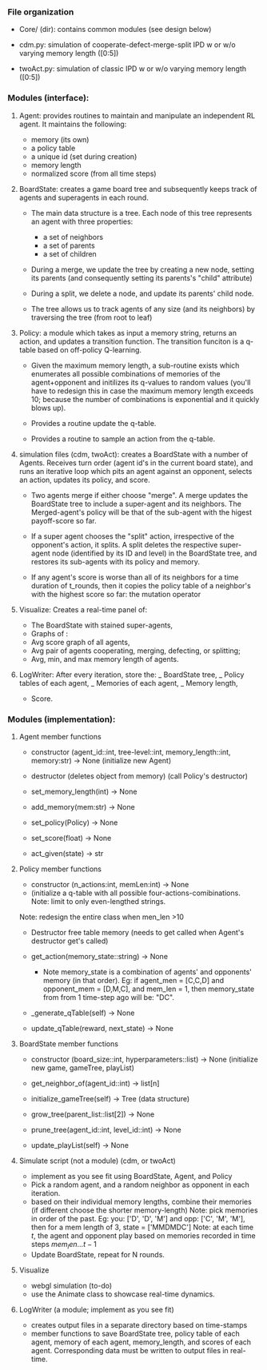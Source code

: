 ### File organization

- Core/ (dir): contains common modules (see design below)

- cdm.py: simulation of cooperate-defect-merge-split IPD w or w/o varying memory length ([0:5])
- twoAct.py: simulation of classic IPD w or w/o varying memory length ([0:5])

### Modules (interface):

1. Agent: provides routines to maintain and manipulate an independent RL agent. It maintains the following:

   - memory (its own)
   - a policy table
   - a unique id (set during creation)
   - memory length
   - normalized score (from all time steps)

2. BoardState: creates a game board tree and subsequently keeps track of agents and superagents in each round.

   - The main data structure is a tree. Each node of this tree represents an agent with three properties:

     - a set of neighbors
     - a set of parents
     - a set of children

   - During a merge, we update the tree by creating a new node, setting its parents (and consequently setting its parents's "child" attribute)
   - During a split, we delete a node, and update its parents' child node.
   - The tree allows us to track agents of any size (and its neighbors) by traversing the tree (from root to leaf)

3. Policy: a module which takes as input a memory string, returns an action, and updates a transition function. The transition funciton is a q-table based on off-policy Q-learning.

   - Given the maximum memory length, a sub-routine exists which enumerates all possible combinations of memories of the agent+opponent and initilizes its q-values to random values (you'll have to redesign this in case the maximum memory length exceeds 10; because the number of combinations is exponential and it quickly blows up).

   - Provides a routine update the q-table.
   - Provides a routine to sample an action from the q-table.

4. simulation files (cdm, twoAct): creates a BoardState with a number of Agents. Receives turn order (agent id's in the current board state), and runs an iterative loop which pits an agent against an opponent, selects an action, updates its policy, and score.

   - Two agents merge if either choose "merge". A merge updates the BoardState tree to include a super-agent and its neighbors. The Merged-agent's policy will be that of the sub-agent with the higest payoff-score so far.

   - If a super agent chooses the "split" action, irrespective of the opponent's action, it splits. A split deletes the respective super-agent node (identified by its ID and level) in the BoardState tree, and restores its sub-agents with its policy and memory.

   - If any agent's score is worse than all of its neighbors for a time duration of t_rounds, then it copies the policy table of a neighbor's with the highest score so far: the mutation operator

5. Visualize: Creates a real-time panel of:

   - The BoardState with stained super-agents,
   - Graphs of :

   * Avg score graph of all agents,
   * Avg pair of agents cooperating, merging, defecting, or splitting;
   * Avg, min, and max memory length of agents.

6. LogWriter: After every iteration, store the:
   _ BoardState tree,
   _ Policy tables of each agent,
   _ Memories of each agent,
   _ Memory length,
   - Score.

### Modules (implementation):

1. Agent
   member functions

   - constructor (agent_id::int, tree-level::int, memory_length::int, memory:str) -> None
     (initialize new Agent)

   - destructor
     (deletes object from memory)
     (call Policy's destructor)

   - set_memory_length(int) -> None
   - add_memory(mem:str) -> None
   - set_policy(Policy) -> None
   - set_score(float) -> None
   - act_given(state) -> str

2. Policy
   member functions

   - constructor (n_actions:int, memLen:int) -> None

   * (initialize a q-table with all possible four-actions-comibinations. Note: limit to only even-lengthed strings.

   Note: redesign the entire class when men_len >10

   - Destructor
     free table memory
     (needs to get called when Agent's destructor get's called)

   - get_action(memory_state::string) -> None

     - Note memory_state is a combination of agents' and opponents' memory (in that order). Eg: if agent_men = [C,C,D] and opponent_mem = [D,M,C], and mem_len = 1, then memory_state from from 1 time-step ago will be: "DC".

   - \_generate_qTable(self) -> None
   - update_qTable(reward, next_state) -> None

3. BoardState
   member functions

   - constructor (board_size::int, hyperparameters::list) -> None
     (initialize new game, gameTree, playList)

   - get_neighbor_of(agent_id::int) -> list[n]
   - initialize_gameTree(self) -> Tree (data structure)
   - grow_tree(parent_list::list[2]) -> None
   - prune_tree(agent_id::int, level_id::int) -> None
   - update_playList(self) -> None

4. Simulate
   script (not a module) (cdm, or twoAct)

   - implement as you see fit using BoardState, Agent, and Policy
   - Pick a random agent, and a random neighbor as opponent in each iteration.
   - based on their individual memory lengths, combine their memories (if different choose the shorter memory-length) Note: pick memories in order of the past. Eg: you: ['D', 'D', 'M'] and opp: ['C', 'M', 'M'], then for a mem length of 3, state = ['MMDMDC']
     Note: at each time $t$, the agent and opponent play based on memories recorded in time steps $mem_len...t-1$
   - Update BoardState, repeat for N rounds.

5. Visualize

   - webgl simulation (to-do)
   - use the Animate class to showcase real-time dynamics.

6. LogWriter
   (a module; implement as you see fit)
   - creates output files in a separate directory based on time-stamps
   - member functions to save BoardState tree, policy table of each agent, memory of each agent, memory_length, and scores of each agent. Corresponding data must be written to output files in real-time.